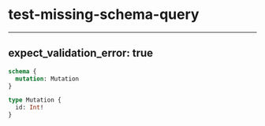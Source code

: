 # test-missing-schema-query

---

## expect_validation_error: true

```graphql @server
schema {
  mutation: Mutation
}

type Mutation {
  id: Int!
}
```
